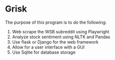 # Grisk

The purpose of this program is to do the following:

1. Web scrape the WSB subreddit using Playwright
2. Analyze stock sentiment using NLTK and Pandas
3. Use flask or Django for the web framework
4. Allow for a user interface with a GUI
5. Use Sqlite for database storage
